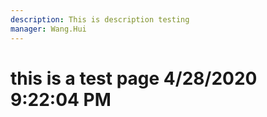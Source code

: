 ```yaml
---
description: This is description testing
manager: Wang.Hui
---
```

# this is a test page 4/28/2020 9:22:04 PM